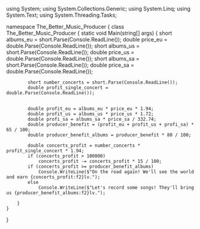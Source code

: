 using System;
using System.Collections.Generic;
using System.Linq;
using System.Text;
using System.Threading.Tasks;

namespace The_Better_Music_Producer
{
    class The_Better_Music_Producer
    {
        static void Main(string[] args)
        {
            short albums_eu = short.Parse(Console.ReadLine());
            double price_eu = double.Parse(Console.ReadLine());
            short albums_us = short.Parse(Console.ReadLine());
            double price_us = double.Parse(Console.ReadLine());
            short albums_sa = short.Parse(Console.ReadLine());
            double price_sa = double.Parse(Console.ReadLine());

            short number_concerts = short.Parse(Console.ReadLine());
            double profit_single_concert = double.Parse(Console.ReadLine());


            double profit_eu = albums_eu * price_eu * 1.94;
            double profit_us = albums_us * price_us * 1.72;
            double profi_sa = albums_sa * price_sa / 332.74;
            double producer_benefit = (profit_eu + profit_us + profi_sa) * 65 / 100;
            double producer_benefit_albums = producer_benefit * 80 / 100;

            double concerts_profit = number_concerts * profit_single_concert * 1.94;
            if (concerts_profit > 100000)
                concerts_profit -= concerts_profit * 15 / 100;
            if (concerts_profit >= producer_benefit_albums)
                Console.WriteLine($"On the road again! We'll see the world and earn {concerts_profit:f2}lv.");
            else
                Console.WriteLine($"Let's record some songs! They'll bring us {producer_benefit_albums:f2}lv.");

        }
    }
}
